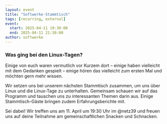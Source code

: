```yaml
---
layout: event
title: "Softwerke-Stammtisch"
tags: [recurring, external]
event:
  start: 2025-04-11 19:30:00
  end: 2025-04-11 21:30:00
author: softwerke
---
```


### Was ging bei den Linux-Tagen?

Einige von euch waren vermutlich vor Kurzem dort – einige haben vielleicht mit dem Gedanken gespielt – einige hören das vielleicht zum ersten Mal und möchten gern mehr wissen.

Wir setzen uns bei unserem nächsten Stammtisch zusammen, um uns über Linux und die Linux-Tage zu unterhalten. Gemeinsam schauen wir auf das Programm und tauschen uns zu interessanten Themen darin aus. Einige Stammtisch-Gäste bringen zudem Erfahrungsberichte mit.

Sei dabei! Wir treffen uns am 11. April um 19:30 Uhr im @netz39 und freuen uns auf deine Teilnahme am gemeinschaftlichen Snacken und Schnacken.
